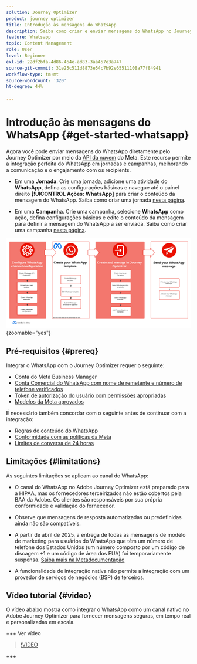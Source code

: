 ```yaml
---
solution: Journey Optimizer
product: journey optimizer
title: Introdução às mensagens do WhatsApp
description: Saiba como criar e enviar mensagens do WhatsApp no Journey Optimizer
feature: Whatsapp
topic: Content Management
role: User
level: Beginner
exl-id: 22df2bfa-4d86-464e-ad83-3aa457e3a747
source-git-commit: 31e25c511d8873e54c7b92e65511108a77f84941
workflow-type: tm+mt
source-wordcount: '320'
ht-degree: 44%

---
```


# Introdução às mensagens do WhatsApp {#get-started-whatsapp}

Agora você pode enviar mensagens do WhatsApp diretamente pelo Journey Optimizer por meio da [API da nuvem](https://developers.facebook.com/docs/whatsapp/cloud-api/) do Meta. Este recurso permite a integração perfeita do WhatsApp em jornadas e campanhas, melhorando a comunicação e o engajamento com os recipients.

* Em uma **Jornada**. Crie uma jornada, adicione uma atividade do **WhatsApp**, defina as configurações básicas e navegue até o painel direito **[!UICONTROL Ações: WhatsApp]** para criar o conteúdo da mensagem do WhatsApp. Saiba como criar uma jornada [nesta página](../building-journeys/journey-gs.md).

* Em uma **Campanha**. Crie uma campanha, selecione **WhatsApp** como ação, defina configurações básicas e edite o conteúdo da mensagem para definir a mensagem do WhatsApp a ser enviada. Saiba como criar uma campanha [nesta página](../campaigns/create-campaign.md#configure).

![](assets/do-not-localize/whatsapp-beta.png){zoomable="yes"}

## Pré-requisitos {#prereq}

Integrar o WhatsApp com o Journey Optimizer requer o seguinte:

* Conta do Meta Business Manager
* [Conta Comercial do WhatsApp com nome de remetente e número de telefone verificados](https://developers.facebook.com/docs/whatsapp/overview/business-accounts/)
* [Token de autorização do usuário com permissões apropriadas](https://developers.facebook.com/blog/post/2022/12/05/auth-tokens/)
* [Modelos da Meta aprovados](https://developers.facebook.com/docs/whatsapp/message-templates/guidelines/)

É necessário também concordar com o seguinte antes de continuar com a integração:

* [Regras de conteúdo do WhatsApp](https://www.whatsapp.com/legal/messaging-guidelines)
* [Conformidade com as políticas da Meta](https://www.whatsapp.com/legal)
* [Limites de conversa de 24 horas](https://developers.facebook.com/docs/whatsapp/messaging-limits/)

## Limitações {#limitations}

As seguintes limitações se aplicam ao canal do WhatsApp:

* O canal do WhatsApp no Adobe Journey Optimizer está preparado para a HIPAA, mas os fornecedores terceirizados não estão cobertos pela BAA da Adobe. Os clientes são responsáveis por sua própria conformidade e validação do fornecedor.

* Observe que mensagens de resposta automatizadas ou predefinidas ainda não são compatíveis.

* A partir de abril de 2025, a entrega de todas as mensagens de modelo de marketing para usuários do WhatsApp que têm um número de telefone dos Estados Unidos (um número composto por um código de discagem +1 e um código de área dos EUA) foi temporariamente suspensa. [Saiba mais na Metadocumentação](https://developers.facebook.com/docs/whatsapp/cloud-api/guides/send-message-templates#per-user-marketing-template-message-limits)

* A funcionalidade de integração nativa não permite a integração com um provedor de serviços de negócios (BSP) de terceiros.

## Vídeo tutorial {#video}

O vídeo abaixo mostra como integrar o WhatsApp como um canal nativo no Adobe Journey Optimizer para fornecer mensagens seguras, em tempo real e personalizadas em escala.

+++ Ver vídeo

>[!VIDEO](https://video.tv.adobe.com/v/3470249?learn=on&captions=por_br)

+++

